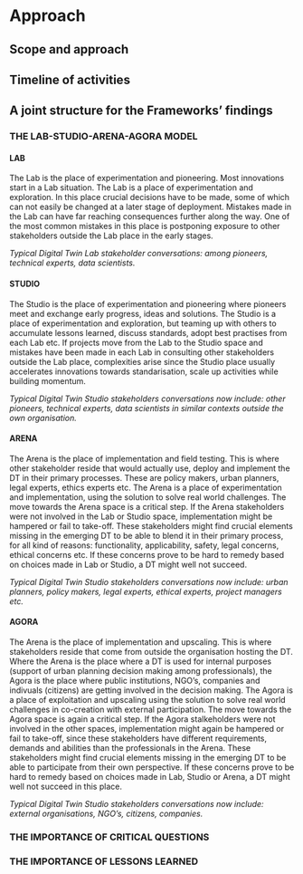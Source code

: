 # Approach

## Scope and approach 

## Timeline of activities 

## A joint structure for the Frameworks’ findings 

### THE LAB-STUDIO-ARENA-AGORA MODEL

#### LAB
The Lab is the place of experimentation and pioneering. Most innovations start in a Lab situation. The Lab is a place of experimentation and exploration. In this place crucial decisions have to be made, some of which can not easily be changed at a later stage of deployment. Mistakes made in the Lab can have far reaching consequences further along the way. One of the most common mistakes in this place is postponing exposure to other stakeholders outside the Lab place in the early stages. 

*Typical Digital Twin Lab stakeholder conversations: among pioneers, technical experts, data scientists.*

#### STUDIO
The Studio is the place of experimentation and pioneering where pioneers meet and exchange early progress, ideas and solutions. The Studio is a place of experimentation and exploration, but teaming up with others to accumulate lessons learned, discuss standards, adopt best practises from each Lab etc. If projects move from the Lab to the Studio space and mistakes have been made in each Lab in consulting other stakeholders outside the Lab place, complexities arise since the Studio place usually accelerates innovations towards standarisation, scale up activities while building momentum. 

*Typical Digital Twin Studio stakeholders conversations now include: other pioneers, technical experts, data scientists in similar contexts outside the own organisation.*

#### ARENA
The Arena is the place of implementation and field testing. This is where other stakeholder reside that would actually use, deploy and implement the DT in their primary processes. These are policy makers, urban planners, legal experts, ethics experts etc. The Arena is a place of experimentation and implementation, using the solution to solve real world challenges. The move towards the Arena space is a critical step. If the Arena stakeholders were not involved in the Lab or Studio space, implementation might be hampered or fail to take-off. These stakeholders might find crucial elements missing in the emerging DT to be able to blend it in their primary process, for all kind of reasons: functionality, applicability, safety, legal concerns, ethical concerns etc. If these concerns prove to be hard to remedy based on choices made in Lab or Studio, a DT might well not succeed. 

*Typical Digital Twin Studio stakeholders conversations now include: urban planners, policy makers, legal experts, ethical experts, project managers etc.*

#### AGORA
The Arena is the place of implementation and upscaling. This is where stakeholders reside that come from outside the organisation hosting the DT. Where the Arena is the place where a DT is used for internal purposes (support of urban planning decision making among professionals), the Agora is the place where public institutions, NGO’s, companies and indivuals (citizens) are getting involved in the decision making. The Agora is a place of exploitation and upscaling using the solution to solve real world challenges in co-creation with external participation. The move towards the Agora space is again a critical step. If the Agora stalkeholders were not involved in the other spaces, implementation might again be hampered or fail to take-off, since these stakeholders have different requirements, demands and abilities than the professionals in the Arena. These stakeholders might find crucial elements missing in the emerging DT to be able to participate from their own perspective. If these concerns prove to be hard to remedy based on choices made in Lab, Studio or Arena, a DT might well not succeed in this place. 

*Typical Digital Twin Studio stakeholders conversations now include: external organisations, NGO’s, citizens, companies.*

### THE IMPORTANCE OF CRITICAL QUESTIONS

### THE IMPORTANCE OF LESSONS LEARNED